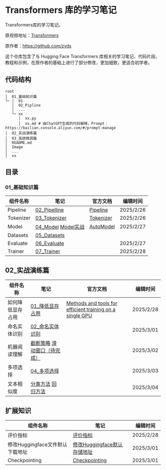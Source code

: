 # Transformers 库的学习笔记

Transformers库的学习笔记。

原视频地址：[Transformers](https://space.bilibili.com/21060026)

原作者：https://github.com/zyds

这个仓库包含了与 Hugging Face Transformers 库相关的学习笔记、代码片段、教程和示例，在原作者的基础上进行了部分修改，更加细致，更适合初学者。

## 代码结构

```text
root
│  01_基础知识篇
└─ │  01
   │  02_Pipline
   │  ...
   └─ xx 
      │  xx.py
      │  xx.md # 由ChatGPT生成的代码解释，Prompt：https://bailian.console.aliyun.com/#/prompt-manage
│  02_实战演练篇
│  03_高效微调篇
│  README.md
│  Image
│  ...
│  xx
```

## 目录

### 01_基础知识篇

| 组件名称  | 笔记                                                         | 官方文档                                                     | 编辑时间  |
| --------- | ------------------------------------------------------------ | ------------------------------------------------------------ | --------- |
| Pipeline  | [02_Pipelline](01_基础知识篇/02_Pipeline/pipeline.md)        | [Pipeline](https://huggingface.co/docs/transformers/main/en/quicktour#pipeline) | 2025/2/26 |
| Tokenizer | [03_Tokenizer](01_基础知识篇/03_Tokenizer/tokenizer.md)      | [Tokenizer](https://huggingface.co/docs/transformers/main/en/quicktour#autotokenizer) | 2025/2/26 |
| Model     | [04_Model](01_基础知识篇/04_Model/model.md)   [Model实战](01_基础知识篇/04_Model/实战.md) | [AutoModel](https://huggingface.co/docs/transformers/main/en/quicktour#automodel) | 2025/2/27 |
| Datasets  | [05_Datasets](01_基础知识篇/05_Datasets/datasets.md)         |                                                              |           |
| Evaluate  | [06_Evaluate](01_基础知识篇/06_Evaluate/evaluate.md)         |                                                              | 2025/2/27 |
| Trainer   | [07_Trainer](01_基础知识篇/07_Trainer/trainer.md)            |                                                              | 2025/2/28 |

## 02_实战演练篇

| 组件名称         | 笔记                                                         | 官方文档                                                     | 编辑时间  |
| ---------------- | ------------------------------------------------------------ | ------------------------------------------------------------ | --------- |
| 如何降低显存占用 | [01_降低显存占用](02_实战演练篇/01_如何降低显存占用/降低显存占用实战.md) | [Methods and tools for efficient training on a single GPU](https://huggingface.co/docs/transformers/perf_train_gpu_one#methods-and-tools-for-efficient-training-on-a-single-gpu) | 2025/2/28 |
| 命名实体识别     | [02_命名实体识别](02_实战演练篇/02_命名实体识别/命名实体识别.md) |                                                              | 2025/3/01 |
| 机器阅读理解     | [截断策略](02_实战演练篇/03_机器阅读理解/截断策略机器阅读理解)  [滑动窗口（待完成）](02_实战演练篇/03_机器阅读理解/滑动窗口机器阅读理解) |                                                              | 2025/3/02 |
| 多项选择         | [04_多项选择](02_实战演练篇/04_多项选择/多项选择.md)         |                                                              | 2025/3/03 |
| 文本相似度       | [分类方法](02_实战演练篇/05_文本相似度/分类方法计算文本相似度.md)  [回归方法](02_实战演练篇/05_文本相似度/回归方法计算文本相似度.md) |                                                              | 2025/3/04 |

## 扩展知识

| 组件名称                        | 笔记                                                         | 编辑时间  |
| ------------------------------- | ------------------------------------------------------------ | --------- |
| 评价指标                        | [评价指标](扩展知识/查看不同分类任务的评价指标.md)           | 2025/2/28 |
| 修改Huggingface文件默认下载地址 | [修改Huggingface默认存储地址](扩展知识/修改Huggingface文件默认下载地址) | 2025/3/01 |
| Checkpointing                   | [Checkpointing](扩展知识/Checkpointing.md)                   | 2025/3/01 |

